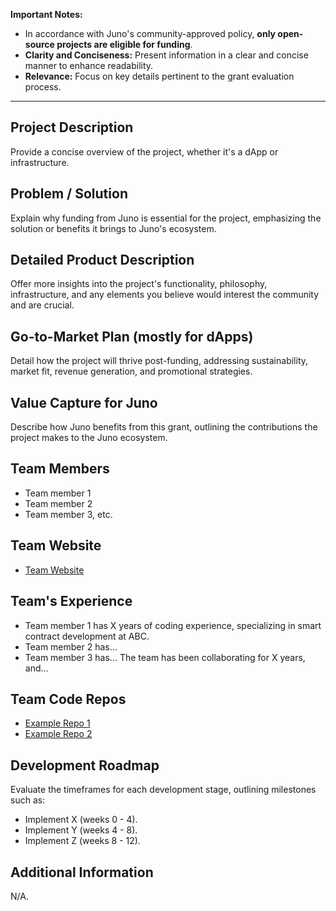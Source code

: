 **Important Notes:**

- In accordance with Juno's community-approved policy, **only open-source projects are eligible for funding**.
- **Clarity and Conciseness:** Present information in a clear and concise manner to enhance readability.
- **Relevance:** Focus on key details pertinent to the grant evaluation process.

---

## Project Description
Provide a concise overview of the project, whether it's a dApp or infrastructure.

## Problem / Solution
Explain why funding from Juno is essential for the project, emphasizing the solution or benefits it brings to Juno's ecosystem.

## Detailed Product Description
Offer more insights into the project's functionality, philosophy, infrastructure, and any elements you believe would interest the community and are crucial.

## Go-to-Market Plan (mostly for dApps)
Detail how the project will thrive post-funding, addressing sustainability, market fit, revenue generation, and promotional strategies.

## Value Capture for Juno
Describe how Juno benefits from this grant, outlining the contributions the project makes to the Juno ecosystem.

## Team Members
* Team member 1
* Team member 2
* Team member 3, etc.

## Team Website        
* [Team Website](https://example.com)

## Team's Experience
* Team member 1 has X years of coding experience, specializing in smart contract development at ABC.
* Team member 2 has...
* Team member 3 has...
The team has been collaborating for X years, and...

## Team Code Repos
* [Example Repo 1](https://github.com/<example_repo_1>)
* [Example Repo 2](https://github.com/<example_repo_2>)

## Development Roadmap
Evaluate the timeframes for each development stage, outlining milestones such as:
* Implement X (weeks 0 - 4).
* Implement Y (weeks 4 - 8).
* Implement Z (weeks 8 - 12).

## Additional Information
N/A.
